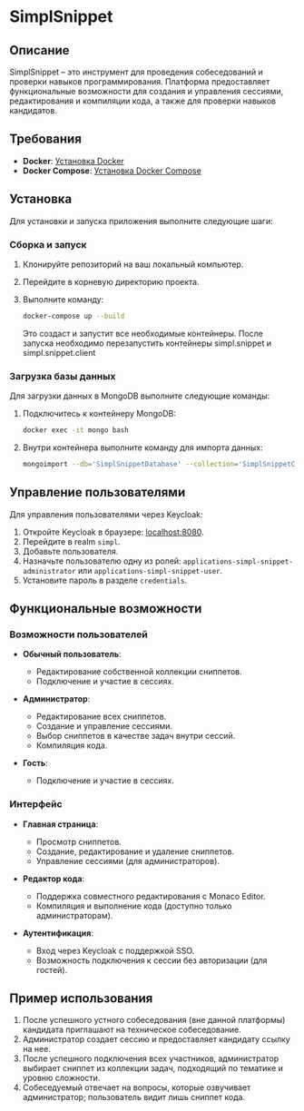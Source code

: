 # SimplSnippet

## Описание

SimplSnippet  – это инструмент для проведения собеседований и проверки навыков программирования.
Платформа предоставляет функциональные возможности для создания и управления сессиями, редактирования и компиляции кода, а также для проверки навыков кандидатов.

## Требования

- **Docker**: [Установка Docker](https://docs.docker.com/get-docker/)
- **Docker Compose**: [Установка Docker Compose](https://docs.docker.com/compose/install/)

## Установка

Для установки и запуска приложения выполните следующие шаги:

### Сборка и запуск

1. Клонируйте репозиторий на ваш локальный компьютер.
2. Перейдите в корневую директорию проекта.
3. Выполните команду:

    ```bash
    docker-compose up --build
    ```

    Это создаст и запустит все необходимые контейнеры.
    После запуска необходимо перезапустить контейнеры simpl.snippet и simpl.snippet.client

### Загрузка базы данных

Для загрузки данных в MongoDB выполните следующие команды:

1. Подключитесь к контейнеру MongoDB:

    ```bash
    docker exec -it mongo bash
    ```

2. Внутри контейнера выполните команду для импорта данных:

    ```bash
    mongoimport --db='SimplSnippetDatabase' --collection='SimplSnippetCollection' --file='/tmp/SimplSnippetDatabase.SimplSnippetCollection.json' --jsonArray --username='admin' --password='admin' --authenticationDatabase=admin
    ```

## Управление пользователями

Для управления пользователями через Keycloak:

1. Откройте Keycloak в браузере: [localhost:8080](http://localhost:8080).
2. Перейдите в realm `simpl`.
3. Добавьте пользователя.
4. Назначьте пользователю одну из ролей: `applications-simpl-snippet-administrator` или `applications-simpl-snippet-user`.
5. Установите пароль в разделе `credentials`.

## Функциональные возможности

### Возможности пользователей

- **Обычный пользователь**:
  - Редактирование собственной коллекции сниппетов.
  - Подключение и участие в сессиях.

- **Администратор**:
  - Редактирование всех сниппетов.
  - Создание и управление сессиями.
  - Выбор сниппетов в качестве задач внутри сессий.
  - Компиляция кода.

- **Гость**:
  - Подключение и участие в сессиях.

### Интерфейс

- **Главная страница**:
  - Просмотр сниппетов.
  - Создание, редактирование и удаление сниппетов.
  - Управление сессиями (для администраторов).

- **Редактор кода**:
  - Поддержка совместного редактирования с Monaco Editor.
  - Компиляция и выполнение кода (доступно только администраторам).

- **Аутентификация**:
  - Вход через Keycloak с поддержкой SSO.
  - Возможность подключения к сессии без авторизации (для гостей).

## Пример использования

1. После успешного устного собеседования (вне данной платформы) кандидата приглашают на техническое собеседование.
2. Администратор создает сессию и предоставляет кандидату ссылку на нее.
3. После успешного подключения всех участников, администратор выбирает сниппет из коллекции задач, подходящий по тематике и уровню сложности.
4. Собеседуемый отвечает на вопросы, которые озвучивает администратор; пользователь видит лишь сниппет кода.
